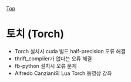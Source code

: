 [Top](../index.md)

# 토치 (Torch)

- Torch 설치시 cuda 빌드 half-precision 오류 해결
- thrift_compiler가 없다는 오류 해결
- fb-python 설치시 오류 문제
- Alfredo Canziani의 Lua Torch 동영상 강좌



